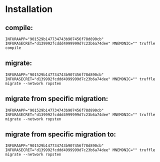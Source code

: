 
# Installation

## compile: 
```
INFURAAPP="901529b147734743b907456f78d890cb" INFURASECRET="d139992fcddd4999999d7c23b6a74dee" MNEMONIC="" truffle compile 
```

## migrate:
```
INFURAAPP="901529b147734743b907456f78d890cb" INFURASECRET="d139992fcddd4999999d7c23b6a74dee" MNEMONIC="" truffle migrate --network ropsten
```

## migrate from specific migration:
```
INFURAAPP="901529b147734743b907456f78d890cb" INFURASECRET="d139992fcddd4999999d7c23b6a74dee" MNEMONIC="" truffle migrate --network ropsten
```

## migrate from specific migration to:
```
INFURAAPP="901529b147734743b907456f78d890cb" INFURASECRET="d139992fcddd4999999d7c23b6a74dee" MNEMONIC="" truffle migrate --network ropsten
```